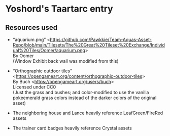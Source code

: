 # Yoshord's Taartarc entry


## Resources used

* “aquarium.png” \<<https://github.com/Pawkkie/Team-Aquas-Asset-Repo/blob/main/Tilesets/The%20Great%20Tileset%20Exchange/Individual%20Tiles/Oomer/aquarium.png>\>    
  By Oomer    
  (Window Exhibit back wall was modified from this)

* “Orthographic outdoor tiles” \<<https://opengameart.org/content/orthographic-outdoor-tiles>\>    
  By Buch \<<https://opengameart.org/users/buch>\>    
  Licensed under CC0    
  (Just the grass and bushes; and color-modified to use the vanilla pokeemerald grass colors instead of the darker colors of the original asset)

* The neighboring house and Lance heavily reference LeafGreen/FireRed assets
* The trainer card badges heavily reference Crystal assets
